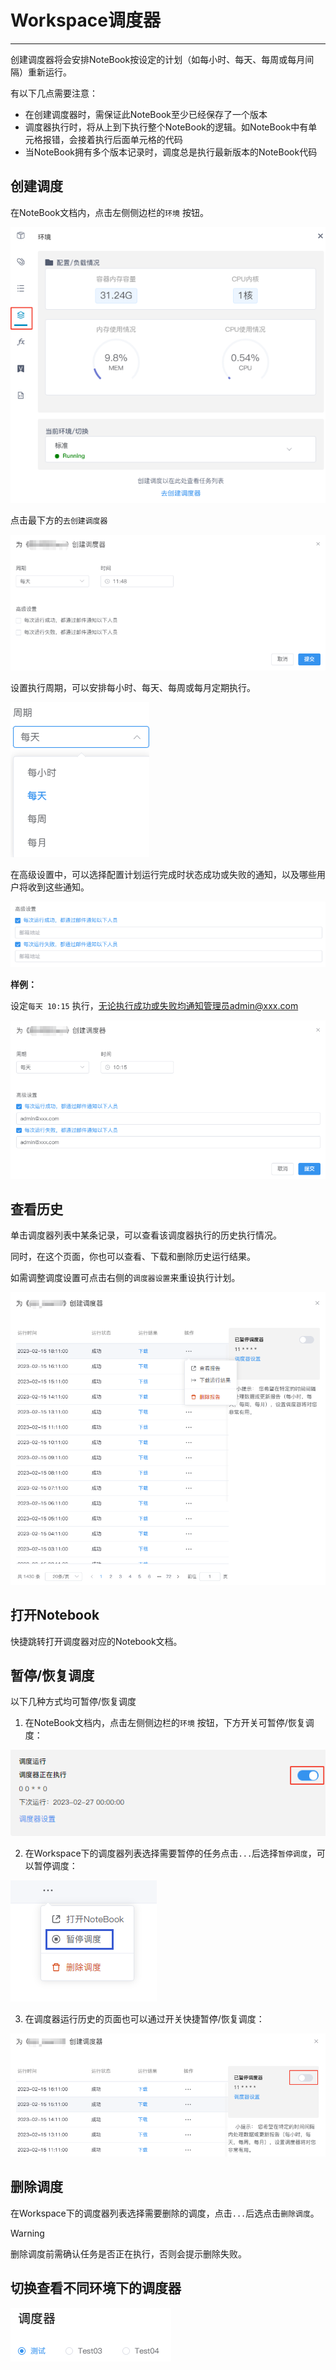 # Workspace调度器
---
创建调度器将会安排NoteBook按设定的计划（如每小时、每天、每周或每月间隔）重新运行。

有以下几点需要注意：

- 在创建调度器时，需保证此NoteBook至少已经保存了一个版本
- 调度器执行时，将从上到下执行整个NoteBook的逻辑。如NoteBook中有单元格报错，会接着执行后面单元格的代码
- 当NoteBook拥有多个版本记录时，调度总是执行最新版本的NoteBook代码


## 创建调度

在NoteBook文档内，点击左侧侧边栏的`环境` 按钮。 

![图 3](../images/env.png)  

点击最下方的`去创建调度器`

![图 5](../images/sche.png)  

设置执行周期，可以安排每小时、每天、每周或每月定期执行。

![图 2](../images/%E5%91%A8%E6%9C%9F%E8%AE%BE%E7%BD%AE.png)  

在高级设置中，可以选择配置计划运行完成时状态成功或失败的通知，以及哪些用户将收到这些通知。

![图 6](../images/whogetmessage.png)  


**样例：**

设定`每天 10:15` 执行，无论执行成功或失败均通知管理员admin@xxx.com

![图 7](../images/schesample.png)  

## 查看历史

单击调度器列表中某条记录，可以查看该调度器执行的历史执行情况。

同时，在这个页面，你也可以查看、下载和删除历史运行结果。

如需调整调度设置可点击右侧的`调度器设置`来重设执行计划。

![图 8](../images/hissche.png)  


## 打开Notebook

快捷跳转打开调度器对应的Notebook文档。

## 暂停/恢复调度

以下几种方式均可暂停/恢复调度

1.  在NoteBook文档内，点击左侧侧边栏的`环境` 按钮，下方开关可暂停/恢复调度：

![图 9](../images/pause.png)  

2.  在Workspace下的调度器列表选择需要暂停的任务点击`...`后选择`暂停调度`，可以暂停调度：

![图 7](../images/0d80084986f269d5aec466c19770f126dbeebe758187975f1bb7519069e190ed.png)  

3.  在调度器运行历史的页面也可以通过开关快捷暂停/恢复调度：

![图 11](../images/pauss.png)  


## 删除调度

在Workspace下的调度器列表选择需要删除的调度，点击`...`后选点击`删除调度`。

> [!Warning]
> 删除调度前需确认任务是否正在执行，否则会提示删除失败。

## 切换查看不同环境下的调度器

![图 12](../images/sches.png)  











